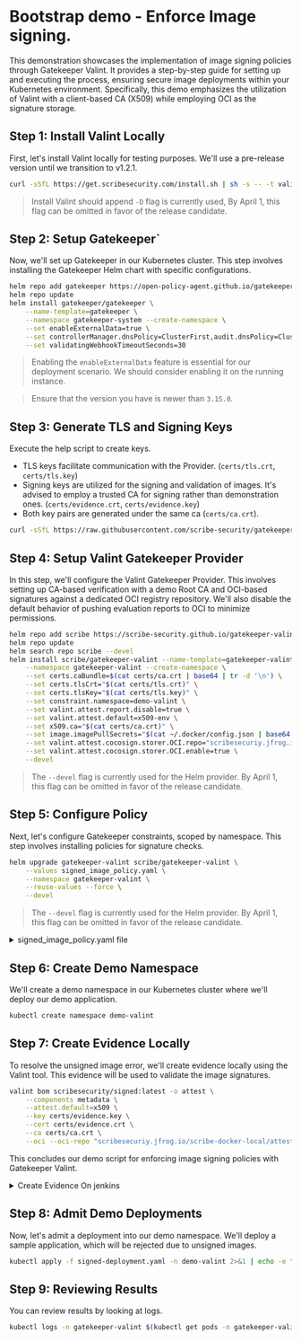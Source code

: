 # Bootstrap demo - Enforce Image signing.
This demonstration showcases the implementation of image signing policies through Gatekeeper Valint. It provides a step-by-step guide for setting up and executing the process, ensuring secure image deployments within your Kubernetes environment. Specifically, this demo emphasizes the utilization of Valint with a client-based CA (X509) while employing OCI as the signature storage.

## Step 1: Install Valint Locally
First, let's install Valint locally for testing purposes. We'll use a pre-release version until we transition to v1.2.1.

```bash
curl -sSfL https://get.scribesecurity.com/install.sh | sh -s -- -t valint -D
```

> Install Valint should append `-D` flag is currently used, By April 1, this flag can be omitted in favor of the release candidate.

## Step 2: Setup Gatekeeper`
Now, we'll set up Gatekeeper in our Kubernetes cluster. This step involves installing the Gatekeeper Helm chart with specific configurations.

```bash
helm repo add gatekeeper https://open-policy-agent.github.io/gatekeeper/charts
helm repo update
helm install gatekeeper/gatekeeper \
    --name-template=gatekeeper \
    --namespace gatekeeper-system --create-namespace \
    --set enableExternalData=true \
    --set controllerManager.dnsPolicy=ClusterFirst,audit.dnsPolicy=ClusterFirst \
    --set validatingWebhookTimeoutSeconds=30
```

>  Enabling the `enableExternalData` feature is essential for our deployment scenario. We should consider enabling it on the running instance.

> Ensure that the version you have is newer than `3.15.0`.


## Step 3: Generate TLS and Signing Keys
Execute the help script to create keys.

* TLS keys facilitate communication with the Provider. (`certs/tls.crt`, `certs/tls.key`)
* Signing keys are utilized for the signing and validation of images. It's advised to employ a trusted CA for signing rather than demonstration ones. (`certs/evidence.crt`, `certs/evidence.key`)
* Both key pairs are generated under the same ca (`certs/ca.crt`).

```bash
curl -sSfL https://raw.githubusercontent.com/scribe-security/gatekeeper-valint/main/scripts/generate-tls-cert.sh  | bash
```

## Step 4: Setup Valint Gatekeeper Provider
In this step, we'll configure the Valint Gatekeeper Provider. This involves setting up CA-based verification with a demo Root CA and OCI-based signatures against a dedicated OCI registry repository. We'll also disable the default behavior of pushing evaluation reports to OCI to minimize permissions.

```bash
helm repo add scribe https://scribe-security.github.io/gatekeeper-valint
helm repo update
helm search repo scribe --devel
helm install scribe/gatekeeper-valint --name-template=gatekeeper-valint \
    --namespace gatekeeper-valint --create-namespace \
    --set certs.caBundle=$(cat certs/ca.crt | base64 | tr -d '\n') \
    --set certs.tlsCrt="$(cat certs/tls.crt)" \
    --set certs.tlsKey="$(cat certs/tls.key)" \
    --set constraint.namespace=demo-valint \
    --set valint.attest.report.disable=true \
    --set valint.attest.default=x509-env \
    --set x509.ca="$(cat certs/ca.crt)" \
    --set image.imagePullSecrets="$(cat ~/.docker/config.json | base64 | tr -d '\n')" \
    --set valint.attest.cocosign.storer.OCI.repo="scribesecuriy.jfrog.io/scribe-docker-local/attestation/" \
    --set valint.attest.cocosign.storer.OCI.enable=true \
    --devel
```

> The `--devel` flag is currently used for the Helm provider. By April 1, this flag can be omitted in favor of the release candidate.


## Step 5: Configure Policy
Next, let's configure Gatekeeper constraints, scoped by namespace. This step involves installing policies for signature checks.

```bash
helm upgrade gatekeeper-valint scribe/gatekeeper-valint \
    --values signed_image_policy.yaml \
    --namespace gatekeeper-valint \
    --reuse-values --force \
    --devel
```

> The `--devel` flag is currently used for the Helm provider. By April 1, this flag can be omitted in favor of the release candidate.


<details>
  <summary> signed_image_policy.yaml file </summary>

```yaml
select:
  gate: signed_images_gate
  apply:
  - namespace: "" # Any
    glob:
    - "scribesecurity/**"
    filter-by:
    - target
    policy:
      name: require_signed_images
      rules:
      - name: error_on_unsigned_image
        uses: sboms/artifact-signed@v1
        level: error
        # evidence: Enforce CI origin
        #     context-type: jenkins
```

In the provided `signed_image_policy.yaml`, we specify a policy to enforce signature verification for images admitted from the my_company Dockerhub account.
</details>

## Step 6: Create Demo Namespace
We'll create a demo namespace in our Kubernetes cluster where we'll deploy our demo application.

```bash
kubectl create namespace demo-valint
```

## Step 7: Create Evidence Locally
To resolve the unsigned image error, we'll create evidence locally using the Valint tool. This evidence will be used to validate the image signatures.

```bash
valint bom scribesecurity/signed:latest -o attest \
    --components metadata \
    --attest.default=x509 \
    --key certs/evidence.key \
    --cert certs/evidence.crt \
    --ca certs/ca.crt \
    --oci --oci-repo "scribesecuriy.jfrog.io/scribe-docker-local/attestation"
```

This concludes our demo script for enforcing image signing policies with Gatekeeper Valint.

<details>
  <summary>  Create Evidence On jenkins </summary>

Alternatively, we can implement a pipeline to sign our images directly on the CI system itself. This approach enables the collection of CI-based information such as pipeline and build run ID.

```javascript
pipeline {
  agent any
  environment {
    PATH="./temp/bin:$PATH"
  }
  stages {
    BUILD IMAGE STAGES.
    ...
    stage('Install Valint') {
        steps {
          sh 'curl -sSfL https://get.scribesecurity.com/install.sh | sh -s -- -b ./temp/bin' -D
        }
    }
    stage('Sign Image') {
      steps {        
        withCredentials([file(credentialsId: 'attest-key', variable: 'ATTEST_KEY_PATH'),
            file(credentialsId: 'attest-cert', variable: 'ATTEST_CERT_PATH'),
            file(credentialsId: 'attest-ca', variable: 'ATTEST_CA_PATH')
            {
                    sh '''
                    valint bom scribesecurity/signed:latest -o attest \
                        --context-type jenkins \
                        --output-directory ./scribe/valint \
                        --components metadata \
                        --attest.default x509 \
                        --key $ATTEST_KEY_PATH \
                        --cert $ATTEST_CERT_PATH \
                        --ca $ATTEST_CA_PATH \
                        --oci --oci-repo "scribesecuriy.jfrog.io/scribe-docker-local/attestation
                    '''
            }
      }
    }
```

* The pipeline requires write permissions to the oci-repo.
* The pipeline needs read permission for scribesecurity/signed:latest.

> Set the context-type to jenkins, allowing you to enforce images to be signed by a specific pipeline.

> Install Valint should append `-D` flag is currently used, By April 1, this flag can be omitted in favor of the release candidate.

</details>

## Step 8: Admit Demo Deployments
Now, let's admit a deployment into our demo namespace. We'll deploy a sample application, which will be rejected due to unsigned images.

```bash
kubectl apply -f signed-deployment.yaml -n demo-valint 2>&1 | echo -e "$(cat -)"
```

## Step 9: Reviewing Results
You can review results by looking at logs.
```bash
kubectl logs -n gatekeeper-valint $(kubectl get pods -n gatekeeper-valint | grep gatekeeper-valint | head -1 | awk '{print $1}') | sed -r "s/\x1B\[[0-9;]*[mK]//g; s/\r//g"
```
